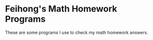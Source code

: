 # Feihong's Math Homework Programs

These are some programs I use to check my math homework answers.
